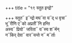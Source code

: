 +++
title = "१९ स्तुत इन्द्रो"

+++
स्तुत᳓ इ᳓न्द्रो मघ᳓वा य᳓द् ध वृत्रा᳓  
भू᳓रीणि ए᳓को अप्रती᳓नि हन्ति  
अस्य᳓ प्रियो᳓ जरिता᳓ य᳓स्य श᳓र्मन्  
न᳓किर् देवा᳓ वार᳓यन्ते न᳓ म᳓र्ताः